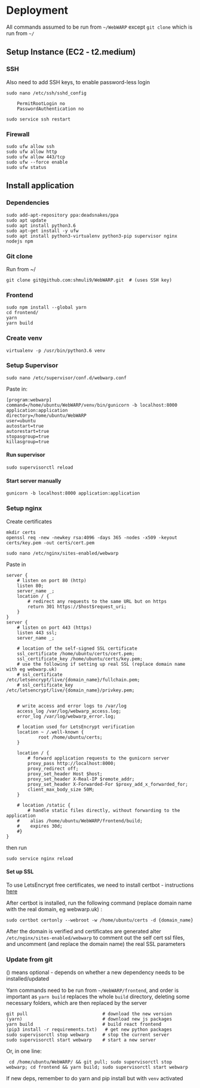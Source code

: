 # Deployment

All commands assumed to be run from `~/WebWARP` except `git clone` which is run from `~/`

## Setup Instance (EC2 - t2.medium)

### SSH

Also need to add SSH keys, to enable password-less login

    sudo nano /etc/ssh/sshd_config

        PermitRootLogin no
        PasswordAuthentication no

    sudo service ssh restart

### Firewall

    sudo ufw allow ssh
    sudo ufw allow http
    sudo ufw allow 443/tcp
    sudo ufw --force enable
    sudo ufw status

## Install application

### Dependencies

    sudo add-apt-repository ppa:deadsnakes/ppa
    sudo apt update
    sudo apt install python3.6
    sudo apt-get install -y ufw
    sudo apt install python3-virtualenv python3-pip supervisor nginx nodejs npm


### Git clone
Run from ~/

    git clone git@github.com:shmuli9/WebWARP.git  # (uses SSH key)

### Frontend

    sudo npm install --global yarn
    cd frontend/
    yarn
    yarn build

### Create venv

    virtualenv -p /usr/bin/python3.6 venv  

### Setup Supervisor

    sudo nano /etc/supervisor/conf.d/webwarp.conf

Paste in:

    [program:webwarp]
    command=/home/ubuntu/WebWARP/venv/bin/gunicorn -b localhost:8000 application:application
    directory=/home/ubuntu/WebWARP
    user=ubuntu
    autostart=true
    autorestart=true
    stopasgroup=true
    killasgroup=true

#### Run supervisor
    sudo supervisorctl reload

#### Start server manually
    gunicorn -b localhost:8000 application:application

### Setup nginx

Create certificates

    mkdir certs
    openssl req -new -newkey rsa:4096 -days 365 -nodes -x509 -keyout certs/key.pem -out certs/cert.pem

    sudo nano /etc/nginx/sites-enabled/webwarp

Paste in

    server {
        # listen on port 80 (http)
        listen 80;
        server_name _;
        location / {
            # redirect any requests to the same URL but on https
            return 301 https://$host$request_uri;
        }
    }
    server {
        # listen on port 443 (https)
        listen 443 ssl;
        server_name _;
    
        # location of the self-signed SSL certificate
        ssl_certificate /home/ubuntu/certs/cert.pem;
        ssl_certificate_key /home/ubuntu/certs/key.pem;
        # use the following if setting up real SSL (replace domain name with eg webwarp.uk)
        # ssl_certificate /etc/letsencrypt/live/{domain_name}/fullchain.pem;
        # ssl_certificate_key /etc/letsencrypt/live/{domain_name}/privkey.pem;
        
    
        # write access and error logs to /var/log
        access_log /var/log/webwarp_access.log;
        error_log /var/log/webwarp_error.log;

        # location used for LetsEncrypt verification
        location ~ /.well-known {
                root /home/ubuntu/certs;
        }
    
        location / {
            # forward application requests to the gunicorn server
            proxy_pass http://localhost:8000;
            proxy_redirect off;
            proxy_set_header Host $host;
            proxy_set_header X-Real-IP $remote_addr;
            proxy_set_header X-Forwarded-For $proxy_add_x_forwarded_for;
            client_max_body_size 50M;        
        }
    
        # location /static {
            # handle static files directly, without forwarding to the application
        #    alias /home/ubuntu/WebWARP/frontend/build;
        #    expires 30d;
        #}
    }

then run

    sudo service nginx reload

#### Set up SSL

To use LetsEncrypt free certificates, we need to install certbot - instructions [here](https://certbot.eff.org/lets-encrypt/ubuntubionic-nginx)

After certbot is installed, run the following command (replace domain name with the real domain, eg webwarp.uk) :

    sudo certbot certonly --webroot -w /home/ubuntu/certs -d {domain_name}

After the domain is verified and certificates are generated alter `/etc/nginx/sites-enabled/webwarp` to comment out the self cert ssl files, and uncomment (and replace the domain name) the real SSL parameters

### Update from git

() means optional - depends on whether a new dependency needs to be installed/updated

Yarn commands need to be run from `~/WebWARP/frontend`, and order is important as `yarn build` replaces the whole `build` directory, deleting some necessary folders, which are then replaced by the server

    git pull                            # download the new version
    (yarn)                              # download new js packages
    yarn build                          # build react frontend
    (pip3 install -r requirements.txt)   # get new python packages
    sudo supervisorctl stop webwarp     # stop the current server
    sudo supervisorctl start webwarp    # start a new server

Or, in one line:

     cd /home/ubuntu/WebWARP/ && git pull; sudo supervisorctl stop webwarp; cd frontend && yarn build; sudo supervisorctl start webwarp

If new deps, remember to do yarn and pip install but with `venv` activated